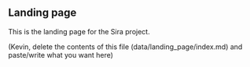 ## Landing page

This is the landing page for the Sira project. 

(Kevin, delete the contents of this file (data/landing_page/index.md) and paste/write what you want here)
